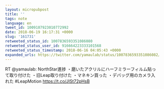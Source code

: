 ```yaml
---
layout: micropubpost
title: ''
tags: note
language: en
tweet_id: 1009107923010772992
date: 2018-06-19 16:17:31 +0000
slug: '161731'
retweeted_status_id: 1007836593351086080
retweeted_status_user_id: 916664223333101568
retweeted_status_timestamp: 2018-06-16 04:05:43 +0000
expanded_urls: https://twitter.com/yamaulab/status/1007836593351086082/photo/1,https://twitter.com/yamaulab/status/1007836593351086082/photo/1
---
```

RT @yamaulab: NorthStar進捗
・磨いたアクリルにハーフミラーフィルム貼って取り付けた
・旧Leap取り付けた
・マネキン買った
・デバッグ用のカメラ入れた
#LeapMotion https://t.co/JISt72pHsB
